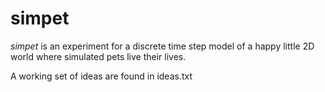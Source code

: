 simpet
======
*simpet* is an experiment for a discrete time step model of a happy little 2D world where simulated pets live their lives.

A working set of ideas are found in ideas.txt